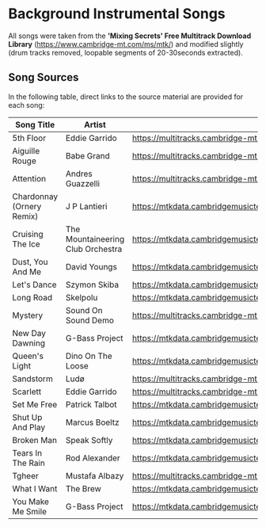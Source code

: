 # Background Instrumental Songs
All songs were taken from the __'Mixing Secrets' Free Multitrack Download Library__ (https://www.cambridge-mt.com/ms/mtk/) and modified slightly (drum tracks removed, loopable segments of 20-30seconds extracted).

## Song Sources
In the following table, direct links to the source material are provided for each song:

Song Title | Artist | Link to Raw Tracks
---|---|---
5th Floor | Eddie Garrido | https://multitracks.cambridge-mt.com/EddieGarrido_5thFloor.zip
Aiguille Rouge | Babe Grand | https://multitracks.cambridge-mt.com/BabeGrand_AiguilleRouge.zip
Attention | Andres Guazzelli | https://multitracks.cambridge-mt.com/AndresGuazzelli_Attention.zip
Chardonnay (Ornery Remix) | J P Lantieri | https://mtkdata.cambridgemusictechnology.co.uk/MTK014/JPLantieri_ChardonnayOrneryRemix.zip
Cruising The Ice | The Mountaineering Club Orchestra | https://mtkdata.cambridgemusictechnology.co.uk/MTK004/MountaineeringClubOrchestra_CruisingTheIce.zip
Dust, You And Me | David Youngs | https://mtkdata.cambridgemusictechnology.co.uk/MTK003/DavidYoungs_DustYouAndMe_Full.zip
Let's Dance | Szymon Skiba | https://mtkdata.cambridgemusictechnology.co.uk/MTK014/SzymonSkiba_LetsDance.zip
Long Road | Skelpolu | https://mtkdata.cambridgemusictechnology.co.uk/MTK007/Skelpolu_LongRoad.zip
Mystery | Sound On Sound Demo | https://multitracks.cambridge-mt.com/SOSDemo_Mystery.zip
New Day Dawning | G-Bass Project | https://mtkdata.cambridgemusictechnology.co.uk/MTK015/GBassProject_NewDayDawning.zip
Queen's Light | Dino On The Loose | https://mtkdata.cambridgemusictechnology.co.uk/MTK005/DinoOnTheLoose_QueensLight.zip
Sandstorm | Ludø | https://multitracks.cambridge-mt.com/Ludo_Sandstorm.zip
Scarlett | Eddie Garrido | https://multitracks.cambridge-mt.com/EddieGarrido_Scarlett.zip
Set Me Free | Patrick Talbot | https://mtkdata.cambridgemusictechnology.co.uk/MTK009/PatrickTalbot_SetMeFree.zip
Shut Up And Play | Marcus Boeltz | https://mtkdata.cambridgemusictechnology.co.uk/MTK015/MarcusBoeltz_ShutUpAndPlay.zip
Broken Man | Speak Softly | https://mtkdata.cambridgemusictechnology.co.uk/MTK006/SpeakSoftly_BrokenMan.zip
Tears In The Rain | Rod Alexander | https://mtkdata.cambridgemusictechnology.co.uk/MTK008/RodAlexander_TearsInTheRain.zip
Tgheer | Mustafa Albazy | https://multitracks.cambridge-mt.com/MustafaAlbazy_Tgheer.zip
What I Want | The Brew | https://mtkdata.cambridgemusictechnology.co.uk/Telefunken/TheBrew_WhatIWant_Full.zip
You Make Me Smile | G-Bass Project | https://mtkdata.cambridgemusictechnology.co.uk/MTK015/GBassProject_YouMakeMeSmile.zip